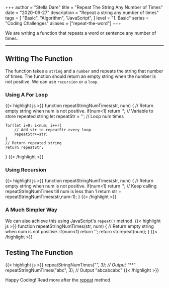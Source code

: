 +++
author = "Stella Dare"
title = "Repeat The String Any Number of Times"
date = "2020-09-27"
description = "Repeat a string any number of times"
tags = [
    "Basic",
    "Algorithm",
    "JavaScript",
]
level = "1. Basic"
series = "Coding Challenges"
aliases = ["repeat-the-word"]
+++

We are writing a function that repeats a word or sentence any number of times.
<!--more-->

---
## Writing The Function
The function takes a `string` and a `number` and repeats the string that number of times. The function should return an empty string when the number is not positive.  We can use `recursion` or a `loop`.

### Using A For Loop

{{< highlight js >}}
function repeatStringNumTimes(str, num) {
    // Return empty string when num is not positive.
    if(num<1) return '';
    // Variable to store repeated string
    let repeatStr = '';
    // Loop  num times

    for(let i=0; i<num; i++){
        // Add str to repeatStr every loop
        repeatStr+=str;
    }
    // Return repeated string
    return repeatStr;
}
{{< /highlight >}}

### Using Recursion
{{< highlight js >}}
function repeatStringNumTimes(str, num) {
    // Return empty string when num is not positive.
  if(num<1) return '';
    // Keep calling repeatStringNumTimes till num is less than 1
  return str + repeatStringNumTimes(str,num-1);
}
{{< /highlight >}}

### A Much Simpler Way
We can also achieve this using JavaScript's `repeat()` method. 
{{< highlight js >}}
function repeatStringNumTimes(str, num) {
    // Return empty string when num is not positive.
  if(num<1) return '';
  return str.repeat(num);
}
{{< /highlight >}}

## Testing The Function
{{< highlight js >}}
repeatStringNumTimes("*", 3);
// Output
"***"
repeatStringNumTimes("abc", 3);
// Output
"abcabcabc"
{{< /highlight >}}


Happy Coding! Read more after the [repeat](https://www.w3schools.com/jsref/jsref_repeat.asp) method.
